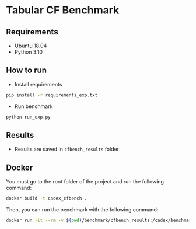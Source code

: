 # Tabular CF Benchmark

## Requirements
* Ubuntu 18.04
* Python 3.10

## How to run
* Install requirements
```bash
pip install -r requirements_exp.txt
```

* Run benchmark
```bash
python run_exp.py
```

## Results
* Results are saved in `cfbench_results` folder

## Docker
You must go to the root folder of the project and run the following command:
```bash
docker build -t cadex_cfbench .
```
Then, you can run the benchmark with the following command:
```bash
docker run -it --rm -v $(pwd)/benchmark/cfbench_results:/cadex/benchmark/cfbench_results cadex_cfbench
```